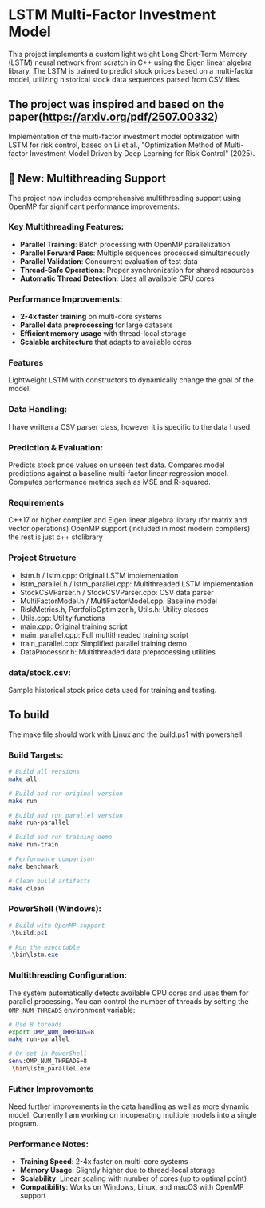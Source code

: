 # LSTM Multi-Factor Investment Model

This project implements a custom light weight Long Short-Term Memory (LSTM) neural network from scratch in C++ using the Eigen linear algebra library. The LSTM is trained to predict stock prices based on a multi-factor model, utilizing historical stock data sequences parsed from CSV files. 

## The project was inspired and based on the paper(https://arxiv.org/pdf/2507.00332)
Implementation of the multi-factor investment model optimization with LSTM for risk control, based on Li et al., "Optimization Method of Multi-factor Investment Model Driven by Deep Learning for Risk Control" (2025).

## 🚀 New: Multithreading Support

The project now includes comprehensive multithreading support using OpenMP for significant performance improvements:

### Key Multithreading Features:
- **Parallel Training**: Batch processing with OpenMP parallelization
- **Parallel Forward Pass**: Multiple sequences processed simultaneously
- **Parallel Validation**: Concurrent evaluation of test data
- **Thread-Safe Operations**: Proper synchronization for shared resources
- **Automatic Thread Detection**: Uses all available CPU cores

### Performance Improvements:
- **2-4x faster training** on multi-core systems
- **Parallel data preprocessing** for large datasets
- **Efficient memory usage** with thread-local storage
- **Scalable architecture** that adapts to available cores

### Features
Lightweight LSTM with constructors to dynamically change the goal of the model.

### Data Handling:

I have written a CSV parser class, however it is specific to the data I used. 

### Prediction & Evaluation:

Predicts stock price values on unseen test data.
Compares model predictions against a baseline multi-factor linear regression model.
Computes performance metrics such as MSE and R-squared.

### Requirements
C++17 or higher compiler and Eigen linear algebra library (for matrix and vector operations)
OpenMP support (included in most modern compilers)
the rest is just c++ stdlibrary

### Project Structure
- lstm.h / lstm.cpp: Original LSTM implementation
- lstm_parallel.h / lstm_parallel.cpp: Multithreaded LSTM implementation
- StockCSVParser.h / StockCSVParser.cpp: CSV data parser
- MultiFactorModel.h / MultiFactorModel.cpp: Baseline model
- RiskMetrics.h, PortfolioOptimizer.h, Utils.h: Utility classes
- Utils.cpp: Utility functions
- main.cpp: Original training script
- main_parallel.cpp: Full multithreaded training script
- train_parallel.cpp: Simplified parallel training demo
- DataProcessor.h: Multithreaded data preprocessing utilities

### data/stock.csv:
Sample historical stock price data used for training and testing.

## To build 
The make file should work with Linux and the build.ps1 with powershell

### Build Targets:
```bash
# Build all versions
make all

# Build and run original version
make run

# Build and run parallel version
make run-parallel

# Build and run training demo
make run-train

# Performance comparison
make benchmark

# Clean build artifacts
make clean
```

### PowerShell (Windows):
```powershell
# Build with OpenMP support
.\build.ps1

# Run the executable
.\bin\lstm.exe
```

### Multithreading Configuration:
The system automatically detects available CPU cores and uses them for parallel processing. You can control the number of threads by setting the `OMP_NUM_THREADS` environment variable:

```bash
# Use 8 threads
export OMP_NUM_THREADS=8
make run-parallel

# Or set in PowerShell
$env:OMP_NUM_THREADS=8
.\bin\lstm_parallel.exe
```

### Futher Improvements
Need further improvements in the data handling as well as more dynamic model. Currently I am working on 
incoperating multiple models into a single program. 

### Performance Notes:
- **Training Speed**: 2-4x faster on multi-core systems
- **Memory Usage**: Slightly higher due to thread-local storage
- **Scalability**: Linear scaling with number of cores (up to optimal point)
- **Compatibility**: Works on Windows, Linux, and macOS with OpenMP support 